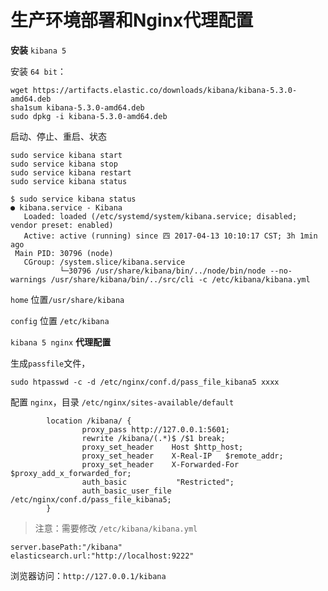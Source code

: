 # 生产环境部署和Nginx代理配置

**安装** `kibana 5`

安装 `64 bit`：

```text
wget https://artifacts.elastic.co/downloads/kibana/kibana-5.3.0-amd64.deb
sha1sum kibana-5.3.0-amd64.deb 
sudo dpkg -i kibana-5.3.0-amd64.deb
```

启动、停止、重启、状态

```text
sudo service kibana start
sudo service kibana stop
sudo service kibana restart
sudo service kibana status
```

```text
$ sudo service kibana status
● kibana.service - Kibana
   Loaded: loaded (/etc/systemd/system/kibana.service; disabled; vendor preset: enabled)
   Active: active (running) since 四 2017-04-13 10:10:17 CST; 3h 1min ago
 Main PID: 30796 (node)
   CGroup: /system.slice/kibana.service
           └─30796 /usr/share/kibana/bin/../node/bin/node --no-warnings /usr/share/kibana/bin/../src/cli -c /etc/kibana/kibana.yml
```

`home` 位置`/usr/share/kibana`

`config` 位置 `/etc/kibana`

`kibana 5 nginx` **代理配置**

生成`passfile`文件，

`sudo htpasswd -c -d /etc/nginx/conf.d/pass_file_kibana5 xxxx`

配置 `nginx`，目录 `/etc/nginx/sites-available/default`

```text
        location /kibana/ {
                proxy_pass http://127.0.0.1:5601;
                rewrite /kibana/(.*)$ /$1 break;
                proxy_set_header    Host $http_host;
                proxy_set_header    X-Real-IP   $remote_addr;
                proxy_set_header    X-Forwarded-For $proxy_add_x_forwarded_for;
                auth_basic           "Restricted";
                auth_basic_user_file /etc/nginx/conf.d/pass_file_kibana5;
        }
```

> 注意：需要修改 `/etc/kibana/kibana.yml`

```text
server.basePath:"/kibana"
elasticsearch.url:"http://localhost:9222"
```

浏览器访问：`http://127.0.0.1/kibana`

